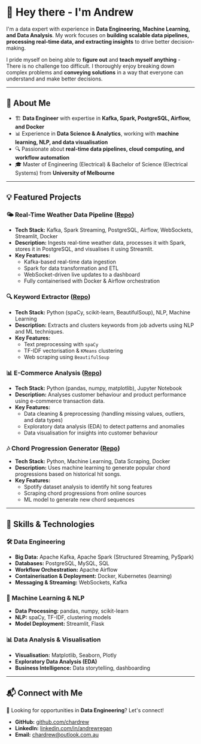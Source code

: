 # 👋 Hey there - I'm Andrew

I'm a data expert with experience in **Data Engineering, Machine Learning, and Data Analysis**. My work focuses on **building scalable data pipelines, processing real-time data, and extracting insights** to drive better decision-making.

I pride myself on being able to **figure out** and **teach myself anything** - There is no challenge too difficult. I thoroughly enjoy breaking down complex problems and **conveying solutions** in a way that everyone can understand and make better decisions.

---

## 🚀 About Me

- 🏗️ **Data Engineer** with expertise in **Kafka, Spark, PostgreSQL, Airflow, and Docker**
- 📊 Experience in **Data Science & Analytics**, working with **machine learning, NLP, and data visualisation**
- 🔍 Passionate about **real-time data pipelines, cloud computing, and workflow automation**
- 🎓 Master of Engineering (Electrical) & Bachelor of Science (Electrical Systems) from **University of Melbourne**

---

## 💡 Featured Projects

### 🌤 Real-Time Weather Data Pipeline ([Repo](https://github.com/chardrew/weather-dashboard))
- **Tech Stack:** Kafka, Spark Streaming, PostgreSQL, Airflow, WebSockets, Streamlit, Docker
- **Description:** Ingests real-time weather data, processes it with Spark, stores it in PostgreSQL, and visualises it using Streamlit.
- **Key Features:**
  - Kafka-based real-time data ingestion
  - Spark for data transformation and ETL
  - WebSocket-driven live updates to a dashboard
  - Fully containerised with Docker & Airflow orchestration

### 🔍 Keyword Extractor ([Repo](https://github.com/chardrew/keyword-extractor))
- **Tech Stack:** Python (spaCy, scikit-learn, BeautifulSoup), NLP, Machine Learning
- **Description:** Extracts and clusters keywords from job adverts using NLP and ML techniques.
- **Key Features:**
  - Text preprocessing with `spaCy`
  - TF-IDF vectorisation & `KMeans` clustering
  - Web scraping using `BeautifulSoup`

### 📊 E-Commerce Analysis ([Repo](https://github.com/chardrew/ecommerce-analysis))
- **Tech Stack:** Python (pandas, numpy, matplotlib), Jupyter Notebook
- **Description:** Analyses customer behaviour and product performance using e-commerce transaction data.
- **Key Features:**
  - Data cleaning & preprocessing (handling missing values, outliers, and data types)
  - Exploratory data analysis (EDA) to detect patterns and anomalies
  - Data visualisation for insights into customer behaviour

### 🎶 Chord Progression Generator ([Repo](https://github.com/chardrew/chord-progression-generator))
- **Tech Stack:** Python, Machine Learning, Data Scraping, Docker
- **Description:** Uses machine learning to generate popular chord progressions based on historical hit songs.
- **Key Features:**
  - Spotify dataset analysis to identify hit song features
  - Scraping chord progressions from online sources
  - ML model to generate new chord sequences

---

## 📜 Skills & Technologies

### 🛠 **Data Engineering**
- **Big Data:** Apache Kafka, Apache Spark (Structured Streaming, PySpark)
- **Databases:** PostgreSQL, MySQL, SQL
- **Workflow Orchestration:** Apache Airflow
- **Containerisation & Deployment:** Docker, Kubernetes (learning)
- **Messaging & Streaming:** WebSockets, Kafka

### 🤖 **Machine Learning & NLP**
- **Data Processing:** pandas, numpy, scikit-learn
- **NLP:** spaCy, TF-IDF, clustering models
- **Model Deployment:** Streamlit, Flask

### 📊 **Data Analysis & Visualisation**
- **Visualisation:** Matplotlib, Seaborn, Plotly
- **Exploratory Data Analysis (EDA)**
- **Business Intelligence:** Data storytelling, dashboarding

---

## 📬 Connect with Me

💼 Looking for opportunities in **Data Engineering**? Let's connect!

- **GitHub:** [github.com/chardrew](https://github.com/chardrew)
- **LinkedIn:** [linkedin.com/in/andrewregan](https://linkedin.com/in/andrewregan/)
- **Email:** [chardrew@outlook.com.au](mailto:chardrew@outlook.com.au)

